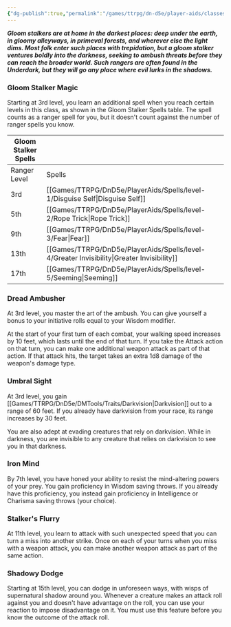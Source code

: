 ```yaml
---
{"dg-publish":true,"permalink":"/games/ttrpg/dn-d5e/player-aids/classes/class-specialisations/ranger-archetype-gloom-stalker/","tags":["Sub-Class","TTRPG/DND/5e"],"noteIcon":""}
---
```



**_Gloom stalkers are at home in the darkest places: deep under the earth, in gloomy alleyways, in primeval forests, and wherever else the light dims. Most folk enter such places with trepidation, but a gloom stalker ventures boldly into the darkness, seeking to ambush threats before they can reach the broader world. Such rangers are often found in the Underdark, but they will go any place where evil lurks in the shadows._**

### Gloom Stalker Magic

Starting at 3rd level, you learn an additional spell when you reach certain levels in this class, as shown in the Gloom Stalker Spells table. The spell counts as a ranger spell for you, but it doesn't count against the number of ranger spells you know.

|Gloom Stalker Spells|   |
|---|---|
|Ranger Level|Spells|
|3rd|[[Games/TTRPG/DnD5e/PlayerAids/Spells/level-1/Disguise Self\|Disguise Self]]|
|5th|[[Games/TTRPG/DnD5e/PlayerAids/Spells/level-2/Rope Trick\|Rope Trick]]|
|9th|[[Games/TTRPG/DnD5e/PlayerAids/Spells/level-3/Fear\|Fear]]|
|13th|[[Games/TTRPG/DnD5e/PlayerAids/Spells/level-4/Greater Invisibility\|Greater Invisibility]]|
|17th|[[Games/TTRPG/DnD5e/PlayerAids/Spells/level-5/Seeming\|Seeming]]|

### Dread Ambusher

At 3rd level, you master the art of the ambush. You can give yourself a bonus to your initiative rolls equal to your Wisdom modifier.

At the start of your first turn of each combat, your walking speed increases by 10 feet, which lasts until the end of that turn. If you take the Attack action on that turn, you can make one additional weapon attack as part of that action. If that attack hits, the target takes an extra 1d8 damage of the weapon's damage type.

### Umbral Sight

At 3rd level, you gain [[Games/TTRPG/DnD5e/DMTools/Traits/Darkvision\|Darkvision]] out to a range of 60 feet. If you already have darkvision from your race, its range increases by 30 feet.

You are also adept at evading creatures that rely on darkvision. While in darkness, you are invisible to any creature that relies on darkvision to see you in that darkness.

### Iron Mind

By 7th level, you have honed your ability to resist the mind-altering powers of your prey. You gain proficiency in Wisdom saving throws. If you already have this proficiency, you instead gain proficiency in Intelligence or Charisma saving throws (your choice).

### Stalker's Flurry

At 11th level, you learn to attack with such unexpected speed that you can turn a miss into another strike. Once on each of your turns when you miss with a weapon attack, you can make another weapon attack as part of the same action.

### Shadowy Dodge

Starting at 15th level, you can dodge in unforeseen ways, with wisps of supernatural shadow around you. Whenever a creature makes an attack roll against you and doesn't have advantage on the roll, you can use your reaction to impose disadvantage on it. You must use this feature before you know the outcome of the attack roll.

